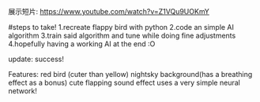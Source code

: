 展示短片: https://www.youtube.com/watch?v=Z1VQu9UOKmY

#steps to take!
1.recreate flappy bird with python
2.code an simple AI algorithm
3.train said algorithm and tune while doing fine adjustments
4.hopefully having a working AI at the end :O

update: success!


Features:
    red bird (cuter than yellow)
    nightsky background(has a breathing effect as a bonus)
    cute flapping sound effect
    uses a very simple neural network!